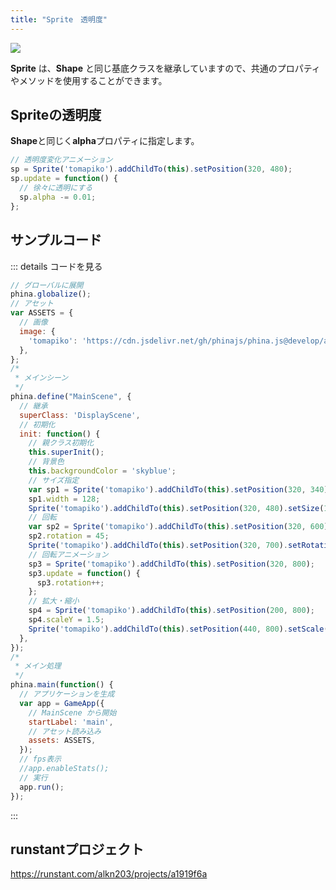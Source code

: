 ```yaml
---
title: "Sprite　透明度"
---
```


![](https://storage.googleapis.com/zenn-user-upload/w6j72no9nandzi7r82cqamwwtd85)

**Sprite** は、**Shape** と同じ基底クラスを継承していますので、共通のプロパティやメソッドを使用することができます。

## Spriteの透明度
**Shape**と同じく**alpha**プロパティに指定します。

```js
// 透明度変化アニメーション
sp = Sprite('tomapiko').addChildTo(this).setPosition(320, 480);
sp.update = function() {
  // 徐々に透明にする
  sp.alpha -= 0.01;
};
```

## サンプルコード
::: details コードを見る
```js
// グローバルに展開
phina.globalize();
// アセット
var ASSETS = {
  // 画像
  image: {
    'tomapiko': 'https://cdn.jsdelivr.net/gh/phinajs/phina.js@develop/assets/images/tomapiko.png',
  },
};
/*
 * メインシーン
 */
phina.define("MainScene", {
  // 継承
  superClass: 'DisplayScene',
  // 初期化
  init: function() {
    // 親クラス初期化
    this.superInit();
    // 背景色
    this.backgroundColor = 'skyblue';
    // サイズ指定
    var sp1 = Sprite('tomapiko').addChildTo(this).setPosition(320, 340);
    sp1.width = 128;
    Sprite('tomapiko').addChildTo(this).setPosition(320, 480).setSize(128, 128);
    // 回転
    var sp2 = Sprite('tomapiko').addChildTo(this).setPosition(320, 600);
    sp2.rotation = 45;
    Sprite('tomapiko').addChildTo(this).setPosition(320, 700).setRotation(15);
    // 回転アニメーション
    sp3 = Sprite('tomapiko').addChildTo(this).setPosition(320, 800);
    sp3.update = function() {
      sp3.rotation++;
    };
    // 拡大・縮小
    sp4 = Sprite('tomapiko').addChildTo(this).setPosition(200, 800);
    sp4.scaleY = 1.5;
    Sprite('tomapiko').addChildTo(this).setPosition(440, 800).setScale(0.5, 0.5);
  },
});
/*
 * メイン処理
 */
phina.main(function() {
  // アプリケーションを生成
  var app = GameApp({
    // MainScene から開始
    startLabel: 'main',
    // アセット読み込み
    assets: ASSETS,
  });
  // fps表示
  //app.enableStats();
  // 実行
  app.run();
});
```
:::

## runstantプロジェクト
https://runstant.com/alkn203/projects/a1919f6a
